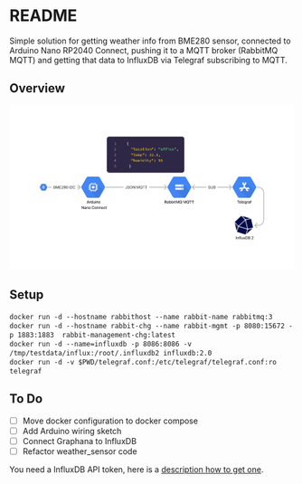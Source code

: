 # README
Simple solution for getting weather info from BME280 sensor, connected to Arduino Nano RP2040 Connect, pushing it to a MQTT broker (RabbitMQ MQTT) and getting that data to InfluxDB via Telegraf subscribing to MQTT.
## Overview
![Overview Diagram](diagram.png)

## Setup

```
docker run -d --hostname rabbithost --name rabbit-name rabbitmq:3
docker run -d --hostname rabbit-chg --name rabbit-mgmt -p 8080:15672 -p 1883:1883  rabbit-management-chg:latest
docker run -d --name=influxdb -p 8086:8086 -v  /tmp/testdata/influx:/root/.influxdb2 influxdb:2.0
docker run -d -v $PWD/telegraf.conf:/etc/telegraf/telegraf.conf:ro telegraf
```

## To Do
- [ ] Move docker configuration to docker compose
- [ ] Add Arduino wiring sketch
- [ ] Connect Graphana to InfluxDB
- [ ] Refactor weather_sensor code

You need a InfluxDB API token, here is a [description how to get one](https://docs.influxdata.com/influxdb/cloud/security/tokens/create-token/).
